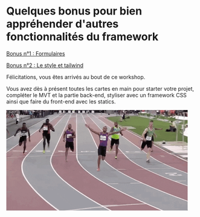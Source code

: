 # Quelques bonus pour bien appréhender d'autres fonctionnalités du framework

[Bonus n°1 : Formulaires](https://github.com/CalcagnoLoic/workshop_python/blob/main/2.Framework_django/B1.form.md)

[Bonus n°2 : Le style et tailwind](https://github.com/CalcagnoLoic/workshop_python/blob/main/2.Framework_django/B2.static.md)

Félicitations, vous êtes arrivés au bout de ce workshop.

Vous avez dès à présent toutes les cartes en main pour starter votre projet, compléter le MVT et la partie back-end, styliser avec un framework CSS ainsi que faire du front-end avec les statics. 

![](../img/final.gif)